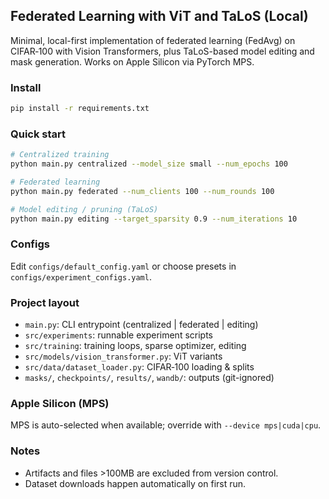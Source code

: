 ## Federated Learning with ViT and TaLoS (Local)

Minimal, local-first implementation of federated learning (FedAvg) on CIFAR‑100 with Vision Transformers, plus TaLoS-based model editing and mask generation. Works on Apple Silicon via PyTorch MPS.

### Install
```bash
pip install -r requirements.txt
```

### Quick start
```bash
# Centralized training
python main.py centralized --model_size small --num_epochs 100

# Federated learning
python main.py federated --num_clients 100 --num_rounds 100

# Model editing / pruning (TaLoS)
python main.py editing --target_sparsity 0.9 --num_iterations 10
```

### Configs
Edit `configs/default_config.yaml` or choose presets in `configs/experiment_configs.yaml`.

### Project layout
- `main.py`: CLI entrypoint (centralized | federated | editing)
- `src/experiments`: runnable experiment scripts
- `src/training`: training loops, sparse optimizer, editing
- `src/models/vision_transformer.py`: ViT variants
- `src/data/dataset_loader.py`: CIFAR‑100 loading & splits
- `masks/`, `checkpoints/`, `results/`, `wandb/`: outputs (git-ignored)

### Apple Silicon (MPS)
MPS is auto-selected when available; override with `--device mps|cuda|cpu`.

### Notes
- Artifacts and files >100MB are excluded from version control.
- Dataset downloads happen automatically on first run.
